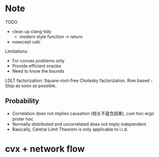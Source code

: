 # Note

TODO

- clean up clang-tidy
  - modern style function -> return
- noexcept calc

Limitations:

- For convex problems only
- Provide efficient oracles
- Need to know the bounds

LDLT factorization: Square-root-free Cholesky factorization.
Row based - Stop as soon as possible.

## Probability

- Correlation does not implies causation (相关不蕴含因果),
  cum hoc ergo proter hoc
- Normally distributed and uncorrelated does not imply independent
- Basically, Central Limit Theorem is only applicable to i.i.d.

# cvx + network flow
